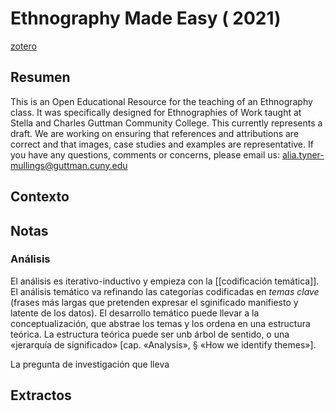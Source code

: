# Ethnography Made Easy ( 2021)
[zotero](zotero://select/items/@tyner-mullings&al2021)

## Resumen
This is an Open Educational Resource for the teaching of an Ethnography class. It was specifically designed for Ethnographies of Work taught at Stella and Charles Guttman Community College. This currently represents a draft. We are working on ensuring that references and attributions are correct and that images, case studies and examples are representative. If you have any questions, comments or concerns, please email us: alia.tyner-mullings@guttman.cuny.edu

## Contexto

## Notas

### Análisis

El análisis es iterativo-inductivo y empieza con la [[codificación temática]]. El análisis temático va refinando las categorías codificadas en *temas clave* (frases más largas que pretenden expresar el sginificado manifiesto y latente de los datos). El desarrollo temático puede llevar a la conceptualización, que abstrae los temas y los ordena en una estructura teórica. La estructura teórica puede ser unb árbol de sentido, o una «jerarquía de significado» [cap. «Analysis», § «How we identify themes»].

La pregunta de investigación que lleva 

## Extractos

